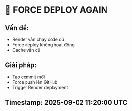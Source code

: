 # 🚨 FORCE DEPLOY AGAIN

## Vấn đề:
- Render vẫn chạy code cũ
- Force deploy không hoạt động
- Cache vẫn cũ

## Giải pháp:
- Tạo commit mới
- Force push lên GitHub
- Trigger Render deployment

## Timestamp: 2025-09-02 11:20:00 UTC
